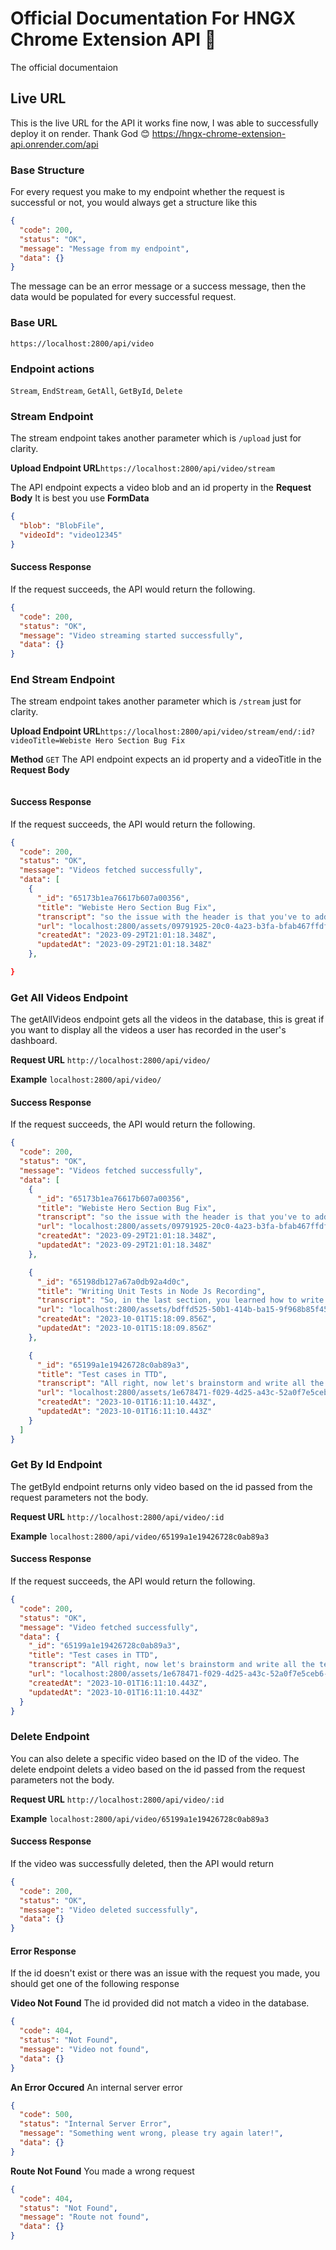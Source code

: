 # Official Documentation For HNGX Chrome Extension API 🚀

The official documentaion

## Live URL
This is the live URL for the API it works fine now, I was able to successfully deploy it on render. Thank God 😊
https://hngx-chrome-extension-api.onrender.com/api



### Base Structure

For every request you make to my endpoint whether the request is successful or not, you would always get a structure like this

```json
{
  "code": 200,
  "status": "OK",
  "message": "Message from my endpoint",
  "data": {}
}
```

The message can be an error message or a success message, then the data would be populated for every successful request.

### Base URL

`https://localhost:2800/api/video`

### Endpoint actions

`Stream`, `EndStream`, `GetAll`, `GetById`, `Delete`

### Stream Endpoint

The stream endpoint takes another parameter which is `/upload` just for clarity.

**Upload Endpoint URL**`https://localhost:2800/api/video/stream`

The API endpoint expects a video blob and an id property in the **Request Body**
It is best you use **FormData**

```json
{
  "blob": "BlobFile",
  "videoId": "video12345"
}
```

#### Success Response

If the request succeeds, the API would return the following.

```json
{
  "code": 200,
  "status": "OK",
  "message": "Video streaming started successfully",
  "data": {}
}
```

### End Stream Endpoint

The stream endpoint takes another parameter which is `/stream` just for clarity.

**Upload Endpoint URL**`https://localhost:2800/api/video/stream/end/:id?videoTitle=Webiste Hero Section Bug Fix`

**Method** `GET`
The API endpoint expects an id property and a videoTitle in the **Request Body**

```json

```

#### Success Response

If the request succeeds, the API would return the following.

```json
{
  "code": 200,
  "status": "OK",
  "message": "Videos fetched successfully",
  "data": [
    {
      "_id": "65173b1ea76617b607a00356",
      "title": "Webiste Hero Section Bug Fix",
      "transcript": "so the issue with the header is that you've to add an absolute positioning",
      "url": "localhost:2800/assets/09791925-20c0-4a23-b3fa-bfab467ffdf2-y2mate.com - Warriyo  Mortals feat Laura Brehm NCS Release.mp3",
      "createdAt": "2023-09-29T21:01:18.348Z",
      "updatedAt": "2023-09-29T21:01:18.348Z"
    },

}
```

### Get All Videos Endpoint

The getAllVideos endpoint gets all the videos in the database, this is great if you want to display all the videos a user has recorded in the user's dashboard.

**Request URL**
`http://localhost:2800/api/video/`

**Example**
`localhost:2800/api/video/`

#### Success Response

If the request succeeds, the API would return the following.

```json
{
  "code": 200,
  "status": "OK",
  "message": "Videos fetched successfully",
  "data": [
    {
      "_id": "65173b1ea76617b607a00356",
      "title": "Webiste Hero Section Bug Fix",
      "transcript": "so the issue with the header is that you've to add an absolute positioning",
      "url": "localhost:2800/assets/09791925-20c0-4a23-b3fa-bfab467ffdf2-y2mate.com - Warriyo  Mortals feat Laura Brehm NCS Release.mp3",
      "createdAt": "2023-09-29T21:01:18.348Z",
      "updatedAt": "2023-09-29T21:01:18.348Z"
    },

    {
      "_id": "65198db127a67a0db92a4d0c",
      "title": "Writing Unit Tests in Node Js Recording",
      "transcript": "So, in the last section, you learned how to write unit tests. Unit tests are easy to write, they're fast to execute, and they're ideal for testing functions with zero or minimal dependency to external resources. But in real world applications, we need to work with one or more external resources. That's where integration tests come into the picture. With integration tests, we test our application code along with these external resources as a whole. So, to write integration tests, we need a real database. We populate this database with data for testing. Now, we send an HTTP request to an endpoint we want to test, and then make an assertion. That assertion may involve inspecting the response or the database. For example, if we send an HTTP POST request to create a new genre, in an integration test, we're going to look at our database and verify that this new genre is there. So that's the big picture. In the next lecture, we're going to make a few simple tweaks to our application and prepare it for integration testing.",
      "url": "localhost:2800/assets/bdffd525-50b1-414b-ba15-9f968b85f45e-181 Introduction.mp4",
      "createdAt": "2023-10-01T15:18:09.856Z",
      "updatedAt": "2023-10-01T15:18:09.856Z"
    },

    {
      "_id": "65199a1e19426728c0ab89a3",
      "title": "Test cases in TTD",
      "transcript": "All right, now let's brainstorm and write all the test cases that we can think of this is not a complete lease It may change or extend it later so When we send a post request to this endpoint How should this endpoint behave? Well, first of all, we want to make sure that only Authenticated users can call this endpoint. So this should return 401 or unauthorized if client is not logged in. That's one test case Assuming that the client is logged in. What is the next thing we need to check for? We want to make sure that customer ID is provided and if not, we want to return a bad request So you should return 400 if customer ID is not provided Similarly we want to make sure that movie ID is provided as well. So It should return 400 if movie ID is not provided It is possible that the client sends both the customer ID and movie ID, but we don't have a rental for this combination Then we want to return 404 or not found if no rental Found for this customer and movie What is the next possibility that we do have a rental but that rental is already processed in other words The customer already returned the movie in that case. We want to return 400 which means this is a bad request So return 400 if rental already processed So These are all the negative cases Now, let's take a look at positive cases if we get to this point, that means we're processing a valid return so we should return 200 if This is a valid request We should also set the return date. So set the return date Next we need to calculate the rental fee. So calculate The rental fee We should also add the movie back to the stock so increase the stock and Finally, what should we return to the client in the body of the response? We can return the summary of the rental so return the rental So this is the rental with all the properties set date out date returned rental fee and so on So these are the initial test cases that I can think of over the next few lectures We're going to implement each of these test cases one by one",
      "url": "localhost:2800/assets/1e678471-f029-4d25-a43c-52a0f7e5ceb6-200 Test Cases.mp4",
      "createdAt": "2023-10-01T16:11:10.443Z",
      "updatedAt": "2023-10-01T16:11:10.443Z"
    }
  ]
}
```

### Get By Id Endpoint

The getById endpoint returns only video based on the id passed from the request parameters not the body.

**Request URL**
`http://localhost:2800/api/video/:id`

**Example**
`localhost:2800/api/video/65199a1e19426728c0ab89a3`

#### Success Response

If the request succeeds, the API would return the following.

```json
{
  "code": 200,
  "status": "OK",
  "message": "Video fetched successfully",
  "data": {
    "_id": "65199a1e19426728c0ab89a3",
    "title": "Test cases in TTD",
    "transcript": "All right, now let's brainstorm and write all the test cases that we can think of this is not a complete lease It may change or extend it later so When we send a post request to this endpoint How should this endpoint behave? Well, first of all, we want to make sure that only Authenticated users can call this endpoint. So this should return 401 or unauthorized if client is not logged in. That's one test case Assuming that the client is logged in. What is the next thing we need to check for? We want to make sure that customer ID is provided and if not, we want to return a bad request So you should return 400 if customer ID is not provided Similarly we want to make sure that movie ID is provided as well. So It should return 400 if movie ID is not provided It is possible that the client sends both the customer ID and movie ID, but we don't have a rental for this combination Then we want to return 404 or not found if no rental Found for this customer and movie What is the next possibility that we do have a rental but that rental is already processed in other words The customer already returned the movie in that case. We want to return 400 which means this is a bad request So return 400 if rental already processed So These are all the negative cases Now, let's take a look at positive cases if we get to this point, that means we're processing a valid return so we should return 200 if This is a valid request We should also set the return date. So set the return date Next we need to calculate the rental fee. So calculate The rental fee We should also add the movie back to the stock so increase the stock and Finally, what should we return to the client in the body of the response? We can return the summary of the rental so return the rental So this is the rental with all the properties set date out date returned rental fee and so on So these are the initial test cases that I can think of over the next few lectures We're going to implement each of these test cases one by one",
    "url": "localhost:2800/assets/1e678471-f029-4d25-a43c-52a0f7e5ceb6-200 Test Cases.mp4",
    "createdAt": "2023-10-01T16:11:10.443Z",
    "updatedAt": "2023-10-01T16:11:10.443Z"
  }
}
```

### Delete Endpoint

You can also delete a specific video based on the ID of the video. The delete endpoint delets a video based on the id passed from the request parameters not the body.

**Request URL**
`http://localhost:2800/api/video/:id`

**Example**
`localhost:2800/api/video/65199a1e19426728c0ab89a3`

#### Success Response

If the video was successfully deleted, then the API would return

```json
{
  "code": 200,
  "status": "OK",
  "message": "Video deleted successfully",
  "data": {}
}
```

#### Error Response

If the id doesn't exist or there was an issue with the request you made, you should get one of the following response

**Video Not Found**
The id provided did not match a video in the database.

```json
{
  "code": 404,
  "status": "Not Found",
  "message": "Video not found",
  "data": {}
}
```

**An Error Occured**
An internal server error

```json
{
  "code": 500,
  "status": "Internal Server Error",
  "message": "Something went wrong, please try again later!",
  "data": {}
}
```

**Route Not Found**
You made a wrong request

```json
{
  "code": 404,
  "status": "Not Found",
  "message": "Route not found",
  "data": {}
}
```

